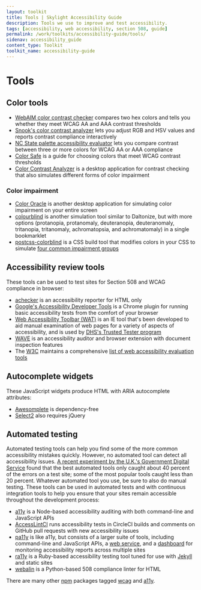 ```yaml
---
layout: toolkit
title: Tools | Skylight Accessibility Guide
description: Tools we use to improve and test accessibility.
tags: [accessibility, web accessibility, section 508, guide]
permalink: /work/toolkits/accessibility-guide/tools/
sidenav: accessibility_guide
content_type: Toolkit
toolkit_name: accessibility-guide
---
```


# Tools

## Color tools

* [WebAIM color contrast checker](http://webaim.org/resources/contrastchecker/) compares two hex colors and tells you whether they meet WCAG AA and AAA contrast thresholds
* [Snook's color contrast analyzer](http://snook.ca/technical/colour_contrast/colour.html) lets you adjust RGB and HSV values and reports contrast compliance interactively
* [NC State palette accessibility evaluator](http://accessibility.oit.ncsu.edu/tools/color-contrast/) lets you compare contrast between three or more colors for WCAG AA or AAA compliance
* [Color Safe](http://colorsafe.co/) is a guide for choosing colors that meet WCAG contrast thresholds
* [Color Contrast Analyzer](http://www.paciellogroup.com/resources/contrastanalyser/) is a desktop application for contrast checking that also simulates different forms of color impairment

### Color impairment

* [Color Oracle](http://colororacle.org/) is another desktop application for simulating color impairment on your entire screen
* [colourblind](https://github.com/Altreus/colourblind) is another simulation tool similar to Daltonize, but with more options (protanopia, protanomaly, deuteranopia, deuteranomaly, tritanopia, tritanomaly, achromatopsia, and achromatomaly) in a single bookmarklet
* [postcss-colorblind](https://github.com/btholt/postcss-colorblind) is a CSS build tool that modifies colors in your CSS to simulate [four common impairment groups](https://github.com/skratchdot/color-blind#color-blindness-table)

## Accessibility review tools

These tools can be used to test sites for Section 508 and WCAG compliance in browser:

* [achecker](http://achecker.ca/) is an accessibility reporter for HTML only
* [Google's Accessibility Developer Tools](https://chrome.google.com/webstore/detail/accessibility-developer-t/fpkknkljclfencbdbgkenhalefipecmb?hl=en) is a Chrome plugin for running basic accessibility tests from the comfort of your browser
* [Web Accessibility Toolbar (WAT)](https://www.paciellogroup.com/resources/wat/) is an IE tool that's been developed to aid manual examination of web pages for a variety of aspects of accessibility, and is used by [DHS's Trusted Tester program](https://www.dhs.gov/trusted-tester)
* [WAVE](http://wave.webaim.org/) is an accessibility auditor and browser extension with document inspection features
* The [W3C](http://www.w3.org/) maintains a comprehensive [list of web accessibility evaluation tools](http://www.w3.org/WAI/ER/tools/)

## Autocomplete widgets

These JavaScript widgets produce HTML with ARIA autocomplete attributes:

* [Awesomplete](http://leaverou.github.io/awesomplete/) is dependency-free
* [Select2](https://select2.github.io/) also requires jQuery

## Automated testing

Automated testing tools can help you find some of the more common accessibility mistakes quickly. However, no automated tool can detect all accessibility issues. [A recent experiment by the U.K.'s Government Digital Service](https://accessibility.blog.gov.uk/2017/02/24/what-we-found-when-we-tested-tools-on-the-worlds-least-accessible-webpage/) found that the best automated tools only caught about 40 percent of the errors on a test site; some of the most popular tools caught less than 20 percent. Whatever automated tool you use, be sure to also do manual testing. These tools can be used in automated tests and with continuous integration
tools to help you ensure that your sites remain accessible throughout the development process:

* [a11y](https://github.com/addyosmani/a11y) is a Node-based accessibility auditing with both command-line and JavaScript APIs
* [AccessLintCI](https://github.com/accesslint/accesslint-ci) runs accessibility tests in CircleCI builds and comments on GitHub pull requests with new accessibility issues
* [pa11y](http://pa11y.org/) is like a11y, but consists of a larger suite of tools, including command-line and JavaScript APIs, a [web service](https://github.com/nature/pa11y-webservice), and a [dashboard](https://github.com/nature/pa11y-dashboard) for monitoring accessibility reports across multiple sites
* [ra11y](https://github.com/benbalter/ra11y) is a Ruby-based accessibility testing tool tuned for use with [Jekyll](http://jekyllrb.com/) and static sites
* [webalin](http://webalin.readthedocs.org/en/latest/) is a Python-based 508 compliance linter for HTML

There are many other [npm](https://www.npmjs.com/) packages tagged [wcag](https://www.npmjs.com/search?q=wcag) and [a11y](https://www.npmjs.com/search?q=a11y).
